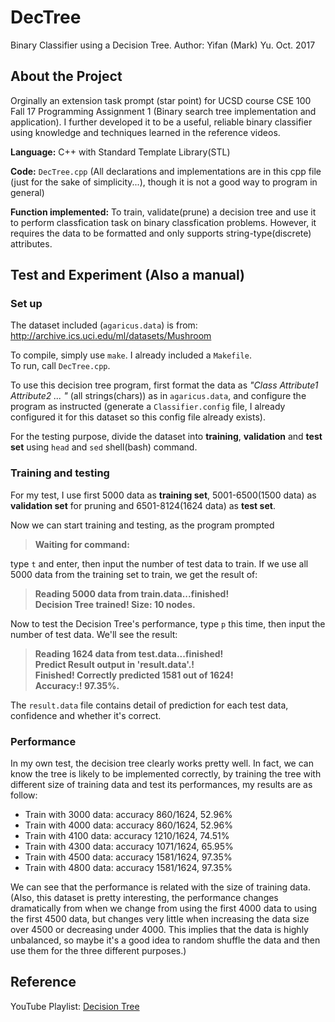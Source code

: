 # DecTree
Binary Classifier using a Decision Tree.
Author: Yifan (Mark) Yu.
Oct. 2017

## About the Project
Orginally an extension task prompt (star point) for UCSD course CSE 100 Fall 17 Programming Assignment 1 (Binary search tree implementation and application). I further developed it to be a useful, reliable binary classifier using knowledge and techniques learned in the reference videos.

**Language:** C++ with Standard Template Library(STL)

**Code:** `DecTree.cpp` (All declarations and implementations are in this cpp file (just for the sake of simplicity...), though it is not a good way to program in general)

**Function implemented:** To train, validate(prune) a decision tree and use it to perform classfication task on binary classfication problems. However, it requires the data to be formatted and only supports string-type(discrete) attributes.

## Test and Experiment (Also a manual)
### Set up
The dataset included (`agaricus.data`) is from: http://archive.ics.uci.edu/ml/datasets/Mushroom

To compile, simply use `make`. I already included a `Makefile`.  
To run, call `DecTree.cpp`.

To use this decision tree program, first format the data as *"Class Attribute1 Attribute2 ... "* (all strings(chars)) as in `agaricus.data`, and configure the program as instructed (generate a `Classifier.config` file, I already configured it for this dataset so this config file already exists).

For the testing purpose, divide the dataset into **training**, **validation** and **test set** using `head` and `sed` shell(bash) command.

### Training and testing
For my test, I use first 5000 data as **training set**, 5001-6500(1500 data) as **validation set** for pruning and 6501-8124(1624 data) as **test set**.

Now we can start training and testing, as the program prompted 
> **Waiting for command:**

type `t` and enter, then input the number of test data to train. 
If we use all 5000 data from the training set to train, we get the result of: 

> **Reading 5000 data from train.data...finished!**  
**Decision Tree trained! Size: 10 nodes.**

Now to test the Decision Tree's performance, type `p` this time, then input the number of test data. We'll see the result: 
> **Reading 1624 data from test.data...finished!  
Predict Result output in 'result.data'.!  
Finished! Correctly predicted 1581 out of 1624!  
Accuracy:! 97.35\%.**

The `result.data` file contains detail of prediction for each test data, confidence and whether it's correct.

### Performance
In my own test, the decision tree clearly works pretty well. In fact, we can know the tree is likely to be implemented correctly, by training the tree with different size of training data and test its performances, my results are as follow:
- Train with 3000 data: accuracy 860/1624, 52.96%
- Train with 4000 data: accuracy 860/1624, 52.96%
- Train with 4100 data: accuracy 1210/1624, 74.51%
- Train with 4300 data: accuracy 1071/1624, 65.95%
- Train with 4500 data: accuracy 1581/1624, 97.35%
- Train with 4800 data: accuracy 1581/1624, 97.35%

We can see that the performance is related with the size of training data.  
(Also, this dataset is pretty interesting, the performance changes dramatically from when we change from using the first 4000 data to using the first 4500 data, but changes very little when increasing the data size over 4500 or decreasing under 4000. This implies that the data is highly unbalanced, so maybe it's a good idea to random shuffle the data and then use them for the three different purposes.)

## Reference
YouTube Playlist: [Decision Tree](https://www.youtube.com/playlist?list=PLBv09BD7ez_4temBw7vLA19p3tdQH6FYO)
